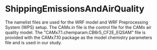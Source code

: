 # ShippingEmissionsAndAirQuality

The namelist files are used for the WRF model and WRF Preprocessing System (WPS) setup. 
The CAMx.in file is the control file for the CAMx air quality model.
The "CAMx7.1.chemparam.CB6r5_CF2E_EQSAM" file is provided with the CAMx7.10 package as the model chemistry parameters file and is used in our study.

